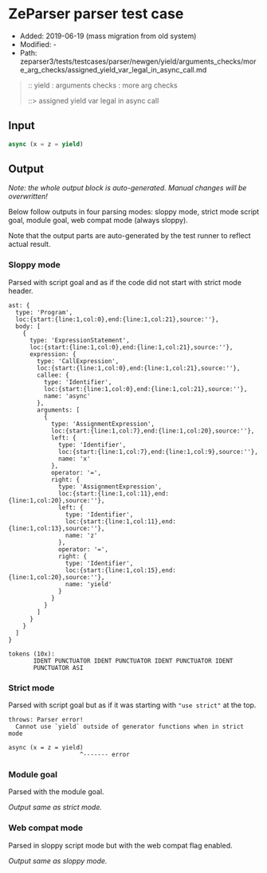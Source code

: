 # ZeParser parser test case

- Added: 2019-06-19 (mass migration from old system)
- Modified: -
- Path: zeparser3/tests/testcases/parser/newgen/yield/arguments_checks/more_arg_checks/assigned_yield_var_legal_in_async_call.md

> :: yield : arguments checks : more arg checks
>
> ::> assigned yield var legal in async call

## Input

`````js
async (x = z = yield)
`````

## Output

_Note: the whole output block is auto-generated. Manual changes will be overwritten!_

Below follow outputs in four parsing modes: sloppy mode, strict mode script goal, module goal, web compat mode (always sloppy).

Note that the output parts are auto-generated by the test runner to reflect actual result.

### Sloppy mode

Parsed with script goal and as if the code did not start with strict mode header.

`````
ast: {
  type: 'Program',
  loc:{start:{line:1,col:0},end:{line:1,col:21},source:''},
  body: [
    {
      type: 'ExpressionStatement',
      loc:{start:{line:1,col:0},end:{line:1,col:21},source:''},
      expression: {
        type: 'CallExpression',
        loc:{start:{line:1,col:0},end:{line:1,col:21},source:''},
        callee: {
          type: 'Identifier',
          loc:{start:{line:1,col:0},end:{line:1,col:21},source:''},
          name: 'async'
        },
        arguments: [
          {
            type: 'AssignmentExpression',
            loc:{start:{line:1,col:7},end:{line:1,col:20},source:''},
            left: {
              type: 'Identifier',
              loc:{start:{line:1,col:7},end:{line:1,col:9},source:''},
              name: 'x'
            },
            operator: '=',
            right: {
              type: 'AssignmentExpression',
              loc:{start:{line:1,col:11},end:{line:1,col:20},source:''},
              left: {
                type: 'Identifier',
                loc:{start:{line:1,col:11},end:{line:1,col:13},source:''},
                name: 'z'
              },
              operator: '=',
              right: {
                type: 'Identifier',
                loc:{start:{line:1,col:15},end:{line:1,col:20},source:''},
                name: 'yield'
              }
            }
          }
        ]
      }
    }
  ]
}

tokens (10x):
       IDENT PUNCTUATOR IDENT PUNCTUATOR IDENT PUNCTUATOR IDENT
       PUNCTUATOR ASI
`````

### Strict mode

Parsed with script goal but as if it was starting with `"use strict"` at the top.

`````
throws: Parser error!
  Cannot use `yield` outside of generator functions when in strict mode

async (x = z = yield)
                    ^------- error
`````


### Module goal

Parsed with the module goal.

_Output same as strict mode._

### Web compat mode

Parsed in sloppy script mode but with the web compat flag enabled.

_Output same as sloppy mode._
